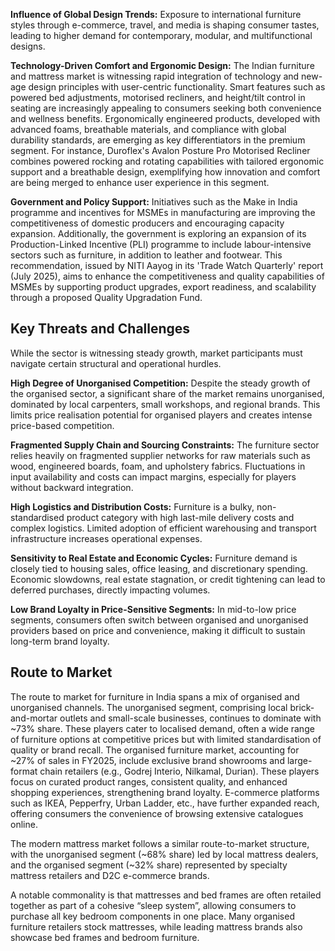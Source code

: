 **Influence of Global Design Trends:** Exposure to international furniture styles through e-commerce, travel, and media is shaping consumer tastes, leading to higher demand for contemporary, modular, and multifunctional designs.

**Technology-Driven Comfort and Ergonomic Design:** The Indian furniture and mattress market is witnessing rapid integration of technology and new-age design principles with user-centric functionality. Smart features such as powered bed adjustments, motorised recliners, and height/tilt control in seating are increasingly appealing to consumers seeking both convenience and wellness benefits. Ergonomically engineered products, developed with advanced foams, breathable materials, and compliance with global durability standards, are emerging as key differentiators in the premium segment. For instance, Duroflex's Avalon Posture Pro Motorised Recliner combines powered rocking and rotating capabilities with tailored ergonomic support and a breathable design, exemplifying how innovation and comfort are being merged to enhance user experience in this segment.

**Government and Policy Support:** Initiatives such as the Make in India programme and incentives for MSMEs in manufacturing are improving the competitiveness of domestic producers and encouraging capacity expansion. Additionally, the government is exploring an expansion of its Production-Linked Incentive (PLI) programme to include labour-intensive sectors such as furniture, in addition to leather and footwear. This recommendation, issued by NITI Aayog in its 'Trade Watch Quarterly' report (July 2025), aims to enhance the competitiveness and quality capabilities of MSMEs by supporting product upgrades, export readiness, and scalability through a proposed Quality Upgradation Fund.

## Key Threats and Challenges

While the sector is witnessing steady growth, market participants must navigate certain structural and operational hurdles.

**High Degree of Unorganised Competition:** Despite the steady growth of the organised sector, a significant share of the market remains unorganised, dominated by local carpenters, small workshops, and regional brands. This limits price realisation potential for organised players and creates intense price-based competition.

**Fragmented Supply Chain and Sourcing Constraints:** The furniture sector relies heavily on fragmented supplier networks for raw materials such as wood, engineered boards, foam, and upholstery fabrics. Fluctuations in input availability and costs can impact margins, especially for players without backward integration.

**High Logistics and Distribution Costs:** Furniture is a bulky, non-standardised product category with high last-mile delivery costs and complex logistics. Limited adoption of efficient warehousing and transport infrastructure increases operational expenses.

**Sensitivity to Real Estate and Economic Cycles:** Furniture demand is closely tied to housing sales, office leasing, and discretionary spending. Economic slowdowns, real estate stagnation, or credit tightening can lead to deferred purchases, directly impacting volumes.

**Low Brand Loyalty in Price-Sensitive Segments:** In mid-to-low price segments, consumers often switch between organised and unorganised providers based on price and convenience, making it difficult to sustain long-term brand loyalty.

## Route to Market

The route to market for furniture in India spans a mix of organised and unorganised channels. The unorganised segment, comprising local brick-and-mortar outlets and small-scale businesses, continues to dominate with ~73% share. These players cater to localised demand, often a wide range of furniture options at competitive prices but with limited standardisation of quality or brand recall. The organised furniture market, accounting for ~27% of sales in FY2025, include exclusive brand showrooms and large-format chain retailers (e.g., Godrej Interio, Nilkamal, Durian). These players focus on curated product ranges, consistent quality, and enhanced shopping experiences, strengthening brand loyalty. E-commerce platforms such as IKEA, Pepperfry, Urban Ladder, etc., have further expanded reach, offering consumers the convenience of browsing extensive catalogues online.

The modern mattress market follows a similar route-to-market structure, with the unorganised segment (~68% share) led by local mattress dealers, and the organised segment (~32% share) represented by specialty mattress retailers and D2C e-commerce brands.

A notable commonality is that mattresses and bed frames are often retailed together as part of a cohesive “sleep system”, allowing consumers to purchase all key bedroom components in one place. Many organised furniture retailers stock mattresses, while leading mattress brands also showcase bed frames and bedroom furniture.